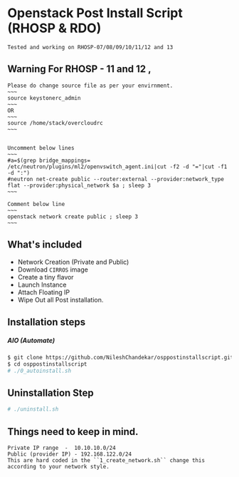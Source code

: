 # Openstack Post Install Script (RHOSP & RDO) 

	Tested and working on RHOSP-07/08/09/10/11/12 and 13

## Warning For RHOSP - 11 and 12 , 
	
	Please do change source file as per your envirnment.
	~~~
	source keystonerc_admin
	~~~
	OR
	~~~
	source /home/stack/overcloudrc
	~~~


	Uncomment below lines
	~~~
	#a=$(grep bridge_mappings= /etc/neutron/plugins/ml2/openvswitch_agent.ini|cut -f2 -d "="|cut -f1 -d ":")
	#neutron net-create public --router:external --provider:network_type flat --provider:physical_network $a ; sleep 3
	~~~

	Comment below line 
	~~~
	openstack network create public ; sleep 3
	~~~


What's included
---------------
* Network Creation (Private and Public)
* Download ``CIRROS`` image
* Create a tiny flavor 
* Launch Instance
* Attach Floating IP 
* Wipe Out all Post installation. 

Installation steps
------------------
##### AIO (Automate)

```bash
$ git clone https://github.com/NileshChandekar/osppostinstallscript.git
$ cd osppostinstallscript
# ./0_autoinstall.sh
```

Uninstallation  Step
-----------------
```bash
# ./uninstall.sh 
```

Things need to keep in mind.
-----------------

	Private IP range  -  10.10.10.0/24
	Public (provider IP) - 192.168.122.0/24
	This are hard coded in the ``1_create_network.sh`` change this according to your network style.


